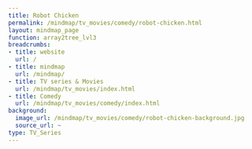```yaml
---
title: Robot Chicken
permalink: /mindmap/tv_movies/comedy/robot-chicken.html
layout: mindmap_page
function: array2tree_lvl3
breadcrumbs:
- title: website
  url: /
- title: mindmap
  url: /mindmap/
- title: TV series & Movies
  url: /mindmap/tv_movies/index.html
- title: Comedy
  url: /mindmap/tv_movies/comedy/index.html
background:
  image_url: /mindmap/tv_movies/comedy/robot-chicken-background.jpg
  source_url: ~
type: TV_Series
---
```

